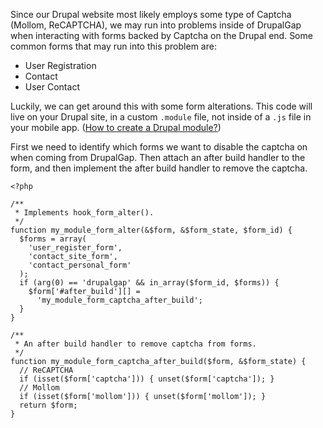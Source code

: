 Since our Drupal website most likely employs some type of Captcha (Mollom, ReCAPTCHA), we may run into problems inside of DrupalGap when interacting with forms backed by Captcha on the Drupal end. Some common forms that may run into this problem are:

- User Registration
- Contact
- User Contact

Luckily, we can get around this with some form alterations. This code will live on your Drupal site, in a custom `.module` file, not inside of a `.js` file in your mobile app. ([How to create a Drupal module?](https://drupal.org/developing/modules/7))

First we need to identify which forms we want to disable the captcha on when coming from DrupalGap. Then attach an after build handler to the form, and then implement the after build handler to remove the captcha.

```
<?php

/**
 * Implements hook_form_alter().
 */
function my_module_form_alter(&$form, &$form_state, $form_id) {
  $forms = array(
    'user_register_form',
    'contact_site_form',
    'contact_personal_form'
  );
  if (arg(0) == 'drupalgap' && in_array($form_id, $forms)) {
    $form['#after_build'][] =
      'my_module_form_captcha_after_build';
  }
}

/**
 * An after build handler to remove captcha from forms.
 */
function my_module_form_captcha_after_build($form, &$form_state) {
  // ReCAPTCHA
  if (isset($form['captcha'])) { unset($form['captcha']); }
  // Mollom
  if (isset($form['mollom'])) { unset($form['mollom']); }
  return $form;
}
```